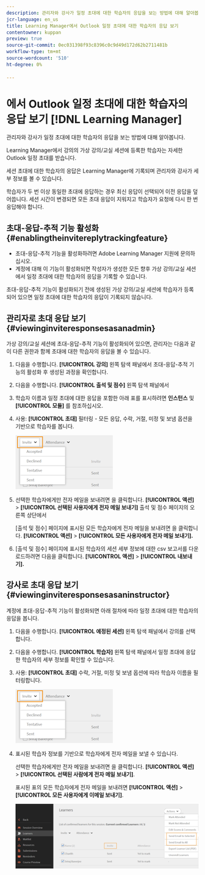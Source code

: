 ```yaml
---
description: 관리자와 강사가 일정 초대에 대한 학습자의 응답을 보는 방법에 대해 알아봅니다.
jcr-language: en_us
title: Learning Manager에서 Outlook 일정 초대에 대한 학습자의 응답 보기
contentowner: kuppan
preview: true
source-git-commit: 0ec031398f93c8396c0c9d49d172d62b2711481b
workflow-type: tm+mt
source-wordcount: '510'
ht-degree: 0%

---
```




# 에서 Outlook 일정 초대에 대한 학습자의 응답 보기 [!DNL Learning Manager]

관리자와 강사가 일정 초대에 대한 학습자의 응답을 보는 방법에 대해 알아봅니다.

Learning Manager에서 강의의 가상 강의/교실 세션에 등록한 학습자는 자세한 Outlook 일정 초대를 받습니다.

세션 초대에 대한 학습자의 응답은 Learning Manager에 기록되며 관리자와 강사가 세부 정보를 볼 수 있습니다.

학습자가 두 번 이상 동일한 초대에 응답하는 경우 최신 응답이 선택되어 이전 응답을 덮어씁니다. 세션 시간이 변경되면 모든 초대 응답이 지워지고 학습자가 요청에 다시 한 번 응답해야 합니다.

## 초대-응답-추적 기능 활성화 {#enablingtheinvitereplytrackingfeature}

* 초대-응답-추적 기능을 활성화하려면 Adobe Learning Manager 지원에 문의하십시오.
* 계정에 대해 이 기능이 활성화되면 작성자가 생성한 모든 향후 가상 강의/교실 세션에서 일정 초대에 대한 학습자의 응답을 기록할 수 있습니다.

초대-응답-추적 기능이 활성화되기 전에 생성된 가상 강의/교실 세션에 학습자가 등록되어 있으면 일정 초대에 대한 학습자의 응답이 기록되지 않습니다.

## 관리자로 초대 응답 보기 {#viewinginviteresponsesasanadmin}

가상 강의/교실 세션에 초대-응답-추적 기능이 활성화되어 있으면, 관리자는 다음과 같이 다른 권한과 함께 초대에 대한 학습자의 응답을 볼 수 있습니다.

1. 다음을 수행합니다. **[!UICONTROL 강의]** 왼쪽 탐색 패널에서 초대-응답-추적 기능의 활성화 후 생성된 과정을 확인합니다.
1. 다음을 수행합니다. **[!UICONTROL 출석 및 점수]** 왼쪽 탐색 패널에서
1. 학습자 이름과 일정 초대에 대한 응답을 포함한 아래 표를 표시하려면 **인스턴스** 및 **[!UICONTROL 모듈]** 를 참조하십시오.
1. 사용: **[!UICONTROL 초대]** 필터링 - 모든 응답, 수락, 거절, 미정 및 보냄 옵션을 기반으로 학습자를 봅니다.

   ![](assets/invite-filter.png)

1. 선택한 학습자에게만 전자 메일을 보내려면 을 클릭합니다. **[!UICONTROL 액션]** > **[!UICONTROL 선택된 사용자에게 전자 메일 보내기]** 출석 및 점수 페이지의 오른쪽 상단에서

   [출석 및 점수] 페이지에 표시된 모든 학습자에게 전자 메일을 보내려면 을 클릭합니다. **[!UICONTROL 액션]** > **[!UICONTROL 모든 사용자에게 전자 메일 보내기].**

1. [출석 및 점수] 페이지에 표시된 학습자의 세션 세부 정보에 대한 csv 보고서를 다운로드하려면 다음을 클릭합니다. **[!UICONTROL 액션]** > **[!UICONTROL 내보내기].**

## 강사로 초대 응답 보기 {#viewinginviteresponsesasaninstructor}

계정에 초대-응답-추적 기능이 활성화되면 아래 절차에 따라 일정 초대에 대한 학습자의 응답을 봅니다.

1. 다음을 수행합니다. **[!UICONTROL 예정된 세션]** 왼쪽 탐색 패널에서 강의를 선택합니다.
1. 다음을 수행합니다. **[!UICONTROL 학습자]** 왼쪽 탐색 패널에서 일정 초대에 응답한 학습자의 세부 정보를 확인할 수 있습니다.
1. 사용: **[!UICONTROL 초대]** 수락, 거절, 미정 및 보냄 옵션에 따라 학습자 이름을 필터링합니다.

   ![](assets/invite-filter.png)

1. 표시된 학습자 정보를 기반으로 학습자에게 전자 메일을 보낼 수 있습니다.

   선택한 학습자에게만 전자 메일을 보내려면 을 클릭합니다. **[!UICONTROL 액션]** > **[!UICONTROL 선택된 사람에게 전자 메일 보내기]**.

   표시된 표의 모든 학습자에게 전자 메일을 보내려면 **[!UICONTROL 액션]** > **[!UICONTROL 모든 사용자에게 이메일 보내기]**.

   ![](assets/instructor-actions1.png)

